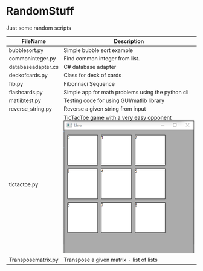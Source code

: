 # RandomStuff
Just some random scripts   

FileName      | Description
------------- | -------------
bubblesort.py  | Simple bubble sort example
commoninteger.py  |   Find common integer from list.
databaseadapter.cs   |   C# database adapter 
deckofcards.py | Class for deck of cards       
fib.py     | Fibonnaci Sequence 
flashcards.py    | Simple app for math problems using the python cli 
matlibtest.py   | Testing code for using GUI/matlib library
reverse_string.py | Reverse a given string from input
tictactoe.py  | TicTacToe game with a very easy opponent ![SCREENSHOT1](https://github.com/harmonyideas/RandomStuff/blob/master/IMG/TicTacToe1.PNG)
Transposematrix.py | Transpose a given matrix - list of lists



   









